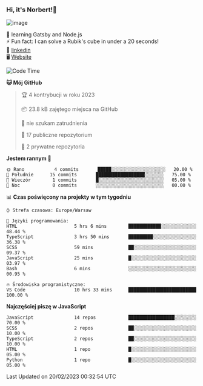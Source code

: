 ### Hi, it's Norbert!👋

![image](https://i.imgur.com/y3Fbv48.png)


🧠 learning Gatsby and Node.js <br>
⚡ Fun fact: I can solve a Rubik's cube in under a 20 seconds! <br>
👔 [linkedin](https://www.linkedin.com/in/norbert-%C5%82uszkiewicz-75b0891b3/) <br>
🖥 [Website](https://norbertluszkiewicz.pl/)<br>


<!--START_SECTION:waka-->
![Code Time](http://img.shields.io/badge/Code%20Time-1%2C999%20hrs%2020%20mins-blue)

**🐱 Mój GitHub** 

> 🏆 4 kontrybucji w roku 2023
 > 
> 📦 23.8 kB zajętego miejsca na GitHub 
 > 
> 🚫 nie szukam zatrudnienia
 > 
> 📜 17 publiczne repozytorium 
 > 
> 🔑 2 prywatne repozytoria  
 > 
**Jestem rannym 🐤** 

```text
🌞 Rano           4 commits       █████░░░░░░░░░░░░░░░░░░░░   20.00 % 
🌆 Południe      15 commits       ██████████████████░░░░░░░   75.00 % 
🌃 Wieczór        1 commits       █░░░░░░░░░░░░░░░░░░░░░░░░   05.00 % 
🌙 Noc            0 commits       ░░░░░░░░░░░░░░░░░░░░░░░░░   00.00 % 

```


📊 **Czas poświęcony na projekty w tym tygodniu** 

```text
⌚︎ Strefa czasowa: Europe/Warsaw

💬 Języki programowania: 
HTML                     5 hrs 6 mins        ████████████░░░░░░░░░░░░░   48.44 % 
TypeScript               3 hrs 50 mins       █████████░░░░░░░░░░░░░░░░   36.38 % 
SCSS                     59 mins             ██░░░░░░░░░░░░░░░░░░░░░░░   09.37 % 
JavaScript               25 mins             █░░░░░░░░░░░░░░░░░░░░░░░░   03.97 % 
Bash                     6 mins              ░░░░░░░░░░░░░░░░░░░░░░░░░   00.95 % 

🔥 Środowiska programistyczne: 
VS Code                  10 hrs 33 mins      █████████████████████████   100.00 % 

```

**Najczęściej piszę w JavaScript** 

```text
JavaScript               14 repos            █████████████████░░░░░░░░   70.00 % 
SCSS                     2 repos             ██░░░░░░░░░░░░░░░░░░░░░░░   10.00 % 
TypeScript               2 repos             ██░░░░░░░░░░░░░░░░░░░░░░░   10.00 % 
HTML                     1 repo              █░░░░░░░░░░░░░░░░░░░░░░░░   05.00 % 
Python                   1 repo              █░░░░░░░░░░░░░░░░░░░░░░░░   05.00 % 

```



 Last Updated on 20/02/2023 00:32:54 UTC
<!--END_SECTION:waka-->
